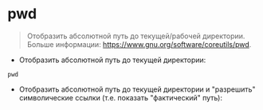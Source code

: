 # pwd

> Отобразить абсолютной путь до текущей/рабочей директории.
> Больше информации: <https://www.gnu.org/software/coreutils/pwd>.

- Отобразить абсолютной путь до текущей директории:

`pwd`

- Отобразить абсолютной путь до текущей директории и "разрешить" символические ссылки (т.е. показать "фактический" путь):
